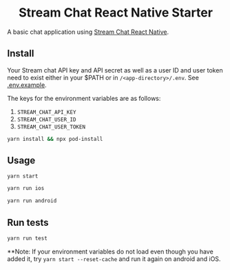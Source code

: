 <h1 align="center">Stream Chat React Native Starter</h1>

A basic chat application using [Stream Chat React Native](https://github.com/GetStream/stream-chat-react-native).


## Install

Your Stream chat API key and API secret as well as a user ID and user token need to exist either in your $PATH or in `/<app-directory>/.env`. See [.env.example](./.env.example). 

The keys for the environment variables are as follows:
1. `STREAM_CHAT_API_KEY`
2. `STREAM_CHAT_USER_ID`
3. `STREAM_CHAT_USER_TOKEN`

```sh
yarn install && npx pod-install
```

## Usage

```
yarn start
```

```sh
yarn run ios 
```

```sh
yarn run android
```

## Run tests

```sh
yarn run test
```

**Note: If your environment variables do not load even though you have added it, try `yarn start --reset-cache` and run it again on android and iOS.